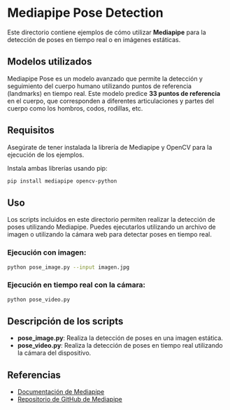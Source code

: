 
# Mediapipe Pose Detection

Este directorio contiene ejemplos de cómo utilizar **Mediapipe** para la detección de poses en tiempo real o en imágenes estáticas.

## Modelos utilizados

Mediapipe Pose es un modelo avanzado que permite la detección y seguimiento del cuerpo humano utilizando puntos de referencia (landmarks) en tiempo real. Este modelo predice **33 puntos de referencia** en el cuerpo, que corresponden a diferentes articulaciones y partes del cuerpo como los hombros, codos, rodillas, etc.

## Requisitos

Asegúrate de tener instalada la librería de Mediapipe y OpenCV para la ejecución de los ejemplos.

Instala ambas librerías usando pip:

```bash
pip install mediapipe opencv-python
```

## Uso

Los scripts incluidos en este directorio permiten realizar la detección de poses utilizando Mediapipe. Puedes ejecutarlos utilizando un archivo de imagen o utilizando la cámara web para detectar poses en tiempo real.

### Ejecución con imagen:

```bash
python pose_image.py --input imagen.jpg
```

### Ejecución en tiempo real con la cámara:

```bash
python pose_video.py
```

## Descripción de los scripts

- **pose_image.py**: Realiza la detección de poses en una imagen estática.
- **pose_video.py**: Realiza la detección de poses en tiempo real utilizando la cámara del dispositivo.

## Referencias

- [Documentación de Mediapipe](https://mediapipe.dev/)
- [Repositorio de GitHub de Mediapipe](https://github.com/google/mediapipe)

